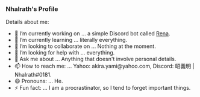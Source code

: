 ### Nhalrath's Profile

<!--
**Nhalrath/Profile** is a ✨ _special_ ✨ repository because its `README.md` (this file) appears on your GitHub profile.
-->

Details about me:

- 🔭 I’m currently working on ... a simple Discord bot called [Rena](https://github.com/Nhalrath/Rena).
- 🌱 I’m currently learning ... literally everything.
- 👯 I’m looking to collaborate on ... Nothing at the moment.
- 🤔 I’m looking for help with ... everything.
- 💬 Ask me about ... Anything that doesn't involve personal details. 
- 📫 How to reach me: ... Yahoo: akira.yami<span><span/>@yahoo.com, Discord: 昭義明 | Nhalrath#0181.
- 😄 Pronouns: ... He.
- ⚡ Fun fact: ... I am a procrastinator, so I tend to forget important things.
